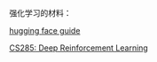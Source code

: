 强化学习的材料：

[hugging face guide](https://huggingface.co/learn/deep-rl-course/en/unit1/introduction)

[CS285: Deep Reinforcement Learning](https://csdiy.wiki/%E6%B7%B1%E5%BA%A6%E5%AD%A6%E4%B9%A0/CS285/)
